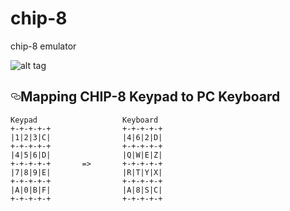 # chip-8
chip-8 emulator


![alt tag](https://camo.githubusercontent.com/857dac48605a309b7f0432618d14b7e5620cc1a0/68747470733a2f2f7261772e6769746875622e636f6d2f6773616d6f6b6f7661726f762f63686970382e632f6d61737465722f2e63686970382e706e67)


<h2><a id="user-content-mapping-chip-8-keypad-to-pc-keyboard" class="anchor" href="#mapping-chip-8-keypad-to-pc-keyboard" aria-hidden="true"><svg aria-hidden="true" class="octicon octicon-link" height="16" version="1.1" viewBox="0 0 16 16" width="16"><path d="M4 9h1v1h-1c-1.5 0-3-1.69-3-3.5s1.55-3.5 3-3.5h4c1.45 0 3 1.69 3 3.5 0 1.41-0.91 2.72-2 3.25v-1.16c0.58-0.45 1-1.27 1-2.09 0-1.28-1.02-2.5-2-2.5H4c-0.98 0-2 1.22-2 2.5s1 2.5 2 2.5z m9-3h-1v1h1c1 0 2 1.22 2 2.5s-1.02 2.5-2 2.5H9c-0.98 0-2-1.22-2-2.5 0-0.83 0.42-1.64 1-2.09v-1.16c-1.09 0.53-2 1.84-2 3.25 0 1.81 1.55 3.5 3 3.5h4c1.45 0 3-1.69 3-3.5s-1.5-3.5-3-3.5z"></path></svg></a>Mapping CHIP-8 Keypad to PC Keyboard</h2>

<pre><code>Keypad                   Keyboard
+-+-+-+-+                +-+-+-+-+
|1|2|3|C|                |4|6|2|D|
+-+-+-+-+                +-+-+-+-+
|4|5|6|D|                |Q|W|E|Z|
+-+-+-+-+       =&gt;       +-+-+-+-+
|7|8|9|E|                |R|T|Y|X|
+-+-+-+-+                +-+-+-+-+
|A|0|B|F|                |A|8|S|C|
+-+-+-+-+                +-+-+-+-+
</code></pre>
